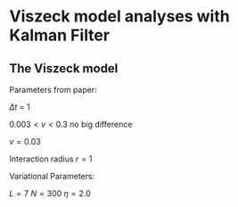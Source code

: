 # Viszeck model analyses with Kalman Filter


## The Viszeck model

Parameters from paper:

$\Delta t$ = 1

$0.003 < v < 0.3$ no big difference 

$v = 0.03$

Interaction radius $r=1$


Variational Parameters:

$L = 7$
$N = 300$
$\eta = 2.0$


